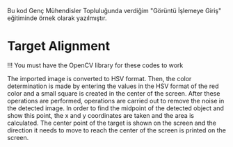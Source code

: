 Bu kod Genç Mühendisler Topluluğunda verdiğim "Görüntü İşlemeye Giriş" eğitiminde örnek olarak yazılmıştır.
# Target Alignment
!!! You must have the OpenCV library for these codes to work

The imported image is converted to HSV format. Then, the color determination is made by entering the values in the HSV format of the red color and a small square is created in the center of the screen. After these operations are performed, operations are carried out to remove the noise in the detected image. In order to find the midpoint of the detected object and show this point, the x and y coordinates are taken and the area is calculated. The center point of the target is shown on the screen and the direction it needs to move to reach the center of the screen is printed on the screen.
